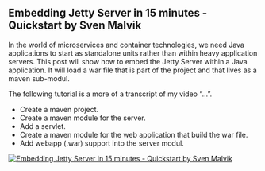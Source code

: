## Embedding Jetty Server in 15 minutes - Quickstart by Sven Malvik

In the world of microservices and container technologies, we need Java applications to start as standalone units rather than within heavy application servers. This post will show how to embed the Jetty Server within a Java application. It will load a war file that is part of the project and that lives as a maven sub-modul.

The following tutorial is a more of a transcript of my video “...”. 

* Create a maven project.
* Create a maven module for the server.
* Add a servlet.
* Create a maven module for the web application that build the war file.
* Add webapp (.war) support into the server modul.

[![Embedding Jetty Server in 15 minutes - Quickstart by Sven Malvik](https://raw.github.com/svenmalvik/blog/master/img/youtube.png)](https://youtu.be/rBcwbsEFcVI)
